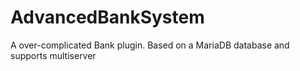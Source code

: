 # AdvancedBankSystem

A over-complicated Bank plugin.
Based on a MariaDB database and supports multiserver
